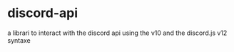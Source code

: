# discord-api
a librari to interact with the discord api using the v10 and the discord.js v12 syntaxe
